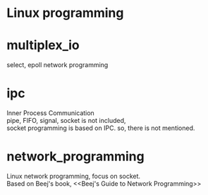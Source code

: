 Linux programming 
=================
**multiplex_io**  
============
select, epoll network programming  

**ipc**  
===
Inner Process Communication  
pipe, FIFO, signal, socket is not included,  
socket programming is based on IPC. so, there is
not mentioned.

**network_programming**  
===================
Linux network programming, focus on socket.  
Based on Beej's book, <<Beej's Guide to Network Programming>>



